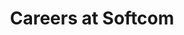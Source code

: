 ---
layout: careers-all
permalink: /careers/
title: Careers at Softcom
headline: Join us
copy: Tackle the most challenging problems facing organizations and communities in Africa.
cta_link_text: See openings
cta_copy: Are you interested in tackling some of the most challenging problems facing organisations and communities in Africa?
featured_image: https://res.cloudinary.com/softcomux/image/upload/v1533824263/sfc/headers/careers-header.jpg
image_description: Female developer pointing at code
whats-it-like: |-
    Softcom is a place of purpose, value, creativity and inspiration and the people here are the special ingredients to the magic we create. The essence of this organization is best expressed in our mission.

    “To connect people and businesses with meaningful innovation” as technology represents truly one of the ways to bridge the wide gap in development in all areas of our lives. 

    At Softcom, you get to work and interact with a team of highly skilled and professional project managers, business analysts, designers, developers and engineers, just like you. 

    We don’t just offer jobs. We are welcoming you into a company with a crucial mind-set; solving some of Africa’s biggest challenges through technology.


why_join_us:
    - 
        join_us_reason: Products with meaning
        join_us_summary: We are building a company that leads the innovation process in solving problems for people and communities in our society, through technology. 
    -
        join_us_reason: People with meaning
        join_us_summary: We value our people as the greatest assets, so we give attention to their welfare, training and development. With the right health-care plan and balanced office meal, you stay fit for the job as we provide you access to the best of learning platforms globally. 
    -
        join_us_reason: Place with meaning
        join_us_summary: Softcom is very particular about why, where, when and how you work. We have prepared one of the best working environment for you and we call it Ekonovo; an office place that is serene and conducive for creativity. 
---